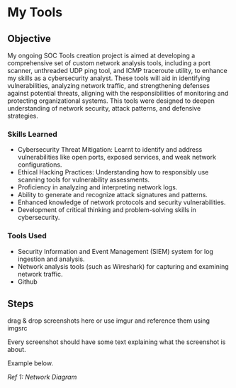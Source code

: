 # My Tools

## Objective

My ongoing SOC Tools creation project is aimed at developing a comprehensive set of custom network analysis tools, including a port scanner, unthreaded UDP ping tool, and ICMP traceroute utility, to enhance my skills as a cybersecurity analyst. These tools will aid in identifying vulnerabilities, analyzing network traffic, and strengthening defenses against potential threats, aligning with the responsibilities of monitoring and protecting organizational systems. This tools were designed to deepen understanding of network security, attack patterns, and defensive strategies.

### Skills Learned

- Cybersecurity Threat Mitigation: Learnt to identify and address vulnerabilities like open ports, exposed services, and weak network configurations.
- Ethical Hacking Practices: Understanding how to responsibly use scanning tools for vulnerability assessments.
- Proficiency in analyzing and interpreting network logs.
- Ability to generate and recognize attack signatures and patterns.
- Enhanced knowledge of network protocols and security vulnerabilities.
- Development of critical thinking and problem-solving skills in cybersecurity.

### Tools Used

- Security Information and Event Management (SIEM) system for log ingestion and analysis.
- Network analysis tools (such as Wireshark) for capturing and examining network traffic.
- Github

## Steps
drag & drop screenshots here or use imgur and reference them using imgsrc

Every screenshot should have some text explaining what the screenshot is about.

Example below.

*Ref 1: Network Diagram*
